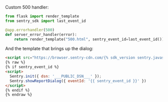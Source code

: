 Custom 500 handler:

```python
from flask import render_template
from sentry_sdk import last_event_id

@app.errorhandler(500)
def server_error_handler(error):
    return render_template("500.html", sentry_event_id=last_event_id()), 500
```

And the template that brings up the dialog:


```html
<script src="https://browser.sentry-cdn.com/{% sdk_version sentry.javascript.browser %}/bundle.min.js" crossorigin="anonymous"></script>
{% raw %}
{% if sentry_event_id %}
<script>
  Sentry.init({ dsn: '___PUBLIC_DSN___' });
  Sentry.showReportDialog({ eventId: '{{ sentry_event_id }}' })
</script>
{% endif %}
{% endraw %}
```
